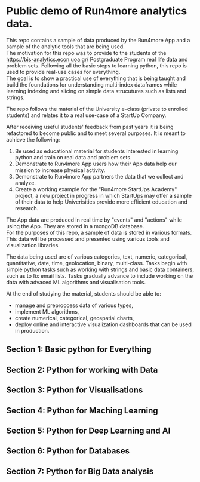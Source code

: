 # Public demo of Run4more analytics data.

This repo contains a sample of data produced by the Run4more App and a sample of the analytic tools that are being used.  
The motivation for this repo was to provide to the students of the https://bis-analytics.econ.uoa.gr/ Postgraduate Program real life data and problem sets.
Following all the basic steps to learning python, this repo is used to provide real-use cases for everything.  
The goal is to show a practical use of everything that is being taught and build the foundations for understanding multi-index dataframes while learning indexing and slicing on simple data strucutures such as lists and strings.  

The repo follows the material of the University e-class (private to enrolled students) and relates it to a real use-case of a StartUp Company.

After receiving useful students' feedback from past years it is being refactored to become public and to meet several purposes. It is meant to achieve the following:   
1. Be used as educational material for students interested in learning python and train on real data and problem sets.  
2. Demonstrate to Run4more App users how their App data help our mission to increase physical activity.  
3. Demonstrate to Run4more App partners the data that we collect and analyze.  
4. Create a working example for the "Run4more StartUps Academy" project, a new project in progress in which StartUps may offer a sample of their data to help Univerisities provide more efficient education and research.  

The App data are produced in real time by "events" and "actions" while using the App.
They are stored in a mongoDB database.   
For the purposes of this repo, a sample of data is stored in various formats.
This data will be processed and presented using various tools and visualization libraries.

The data being used are of various categories, text, numeric, categorical, quantitative, date, time, geolocation, binary, multi-class.
Tasks begin with simple python tasks such as working with strings and basic data containers, such as to fix email lists.
Tasks gradually advance to include working on the data with advaced ML algorithms and visualisation tools.

At the end of studying the material, students should be able to:  
* manage and preproccess data of various types,
* implement ML algorithms,
* create numerical, categorical, geospatial charts,
* deploy online and interactive visualization dashboards that can be used in production.

## Section 1: Basic python for Everything
## Section 2: Python for working with Data
## Section 3: Python for Visualisations
## Section 4: Python for Maching Learning
## Section 5: Python for Deep Learning and AI
## Section 6: Python for Databases
## Section 7: Python for Big Data analysis
